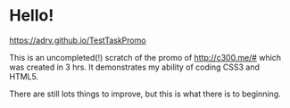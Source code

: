 # Hello!
https://adrv.github.io/TestTaskPromo

This is an uncompleted(!) scratch of the promo of http://c300.me/# which was created in 3 hrs.
It demonstrates my ability of coding CSS3 and HTML5.

There are still lots things to improve, but this is what there is to beginning.

